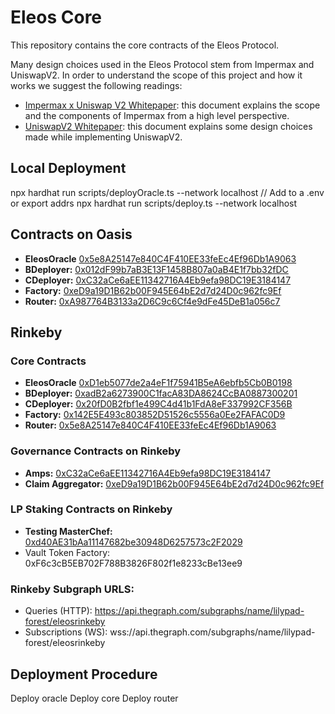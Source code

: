 # Eleos Core

This repository contains the core contracts of the Eleos Protocol.

Many design choices used in the Eleos Protocol stem from Impermax and UniswapV2. In order to understand the scope of this project and how it works we suggest the following readings:

- [Impermax x Uniswap V2 Whitepaper](https://impermax.finance/Whitepaper-Impermax-UniswapV2.pdf 'Impermax x Uniswap V2 Whitepaper'): this document explains the scope and the components of Impermax from a high level perspective.
- [UniswapV2 Whitepaper](https://uniswap.org/whitepaper.pdf 'UniswapV2 Whitepaper'): this document explains some design choices made while implementing UniswapV2.

## Local Deployment
npx hardhat run scripts/deployOracle.ts --network localhost
// Add to a .env or export addrs
npx hardhat run scripts/deploy.ts --network localhost


## Contracts on Oasis
- **EleosOracle** [0x5e8A25147e840C4F410EE33feEc4Ef96Db1A9063](https://explorer.emerald.oasis.dev/address/0x5e8A25147e840C4F410EE33feEc4Ef96Db1A9063#code)
- **BDeployer:** [0x012dF99b7aB3E13F1458B807a0aB4E1f7bb32fDC](https://explorer.emerald.oasis.dev/address/0x012dF99b7aB3E13F1458B807a0aB4E1f7bb32fDC#code)
- **CDeployer:** [0xC32aCe6aEE11342716A4Eb9efa98DC19E3184147](https://explorer.emerald.oasis.dev/address/0xC32aCe6aEE11342716A4Eb9efa98DC19E3184147#code)
- **Factory:** [0xeD9a19D1B62b00F945E64bE2d7d24D0c962fc9Ef](https://explorer.emerald.oasis.dev/address/0xeD9a19D1B62b00F945E64bE2d7d24D0c962fc9Ef#code)
- **Router:** [0xA987764B3133a2D6C9c6Cf4e9dFe45DeB1a056c7](https://explorer.emerald.oasis.dev/address/0xA987764B3133a2D6C9c6Cf4e9dFe45DeB1a056c7#code)

## Rinkeby
### Core Contracts
- **EleosOracle** [0xD1eb5077de2a4eF1f75941B5eA6ebfb5Cb0B0198](https://rinkeby.etherscan.io/address/0xD1eb5077de2a4eF1f75941B5eA6ebfb5Cb0B0198#code)
- **BDeployer:** [0xadB2a6273900C1facA83DA8624CcBA0887300201](https://rinkeby.etherscan.io/address/0xadB2a6273900C1facA83DA8624CcBA0887300201#code)
- **CDeployer:** [0x20fD0B2fbf1e499C4d41b1FdA8eF337992CF356B](https://rinkeby.etherscan.io/address/0x20fD0B2fbf1e499C4d41b1FdA8eF337992CF356B#code)
- **Factory:** [0x142E5E493c803852D51526c5556a0Ee2FAFAC0D9](https://rinkeby.etherscan.io/address/0x142E5E493c803852D51526c5556a0Ee2FAFAC0D9#code)
- **Router:** [0x5e8A25147e840C4F410EE33feEc4Ef96Db1A9063](https://rinkeby.etherscan.io/address/0x5e8A25147e840C4F410EE33feEc4Ef96Db1A9063#code)

### Governance Contracts on Rinkeby 
- **Amps:** [0xC32aCe6aEE11342716A4Eb9efa98DC19E3184147](https://rinkeby.etherscan.io/address/0xC32aCe6aEE11342716A4Eb9efa98DC19E3184147#code)
- **Claim Aggregator:** [0xeD9a19D1B62b00F945E64bE2d7d24D0c962fc9Ef](https://rinkeby.etherscan.io/address/0xeD9a19D1B62b00F945E64bE2d7d24D0c962fc9Ef#code)

### LP Staking Contracts on Rinkeby 
- **Testing MasterChef:** [0xd40AE31bAa11147682be30948D6257573c2F2029](https://rinkeby.etherscan.io/address/0xd40AE31bAa11147682be30948D6257573c2F2029#code)
- Vault Token Factory: 0xF6c3cB5EB702F788B3826F802f1e8233cBe13ee9


### Rinkeby Subgraph URLS: 
- Queries (HTTP):     https://api.thegraph.com/subgraphs/name/lilypad-forest/eleosrinkeby
- Subscriptions (WS): wss://api.thegraph.com/subgraphs/name/lilypad-forest/eleosrinkeby

## Deployment Procedure
Deploy oracle
Deploy core
Deploy router

